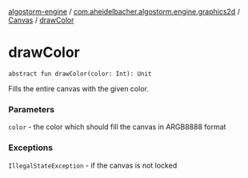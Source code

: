 [algostorm-engine](../../index.md) / [com.aheidelbacher.algostorm.engine.graphics2d](../index.md) / [Canvas](index.md) / [drawColor](.)

# drawColor

`abstract fun drawColor(color: Int): Unit`

Fills the entire canvas with the given color.

### Parameters

`color` - the color which should fill the canvas in ARGB8888 format

### Exceptions

`IllegalStateException` - if the canvas is not locked